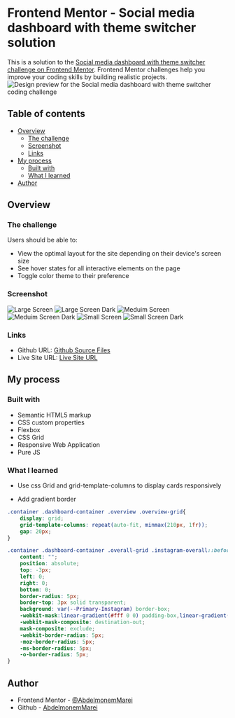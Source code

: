 # Frontend Mentor - Social media dashboard with theme switcher solution

This is a solution to the [Social media dashboard with theme switcher challenge on Frontend Mentor](https://www.frontendmentor.io/challenges/social-media-dashboard-with-theme-switcher-6oY8ozp_H). Frontend Mentor challenges help you improve your coding skills by building realistic projects. 
![Design preview for the Social media dashboard with theme switcher coding challenge](./design/desktop-preview.jpg)

## Table of contents

- [Overview](#overview)
  - [The challenge](#the-challenge)
  - [Screenshot](#screenshot)
  - [Links](#links)
- [My process](#my-process)
  - [Built with](#built-with)
  - [What I learned](#what-i-learned)
- [Author](#author)


## Overview

### The challenge

Users should be able to:

- View the optimal layout for the site depending on their device's screen size
- See hover states for all interactive elements on the page
- Toggle color theme to their preference

### Screenshot

![Large Screen](./screenshot1.png) 
![Large Screen Dark](./screenshot2.png) 
![Meduim Screen](./screenshot3.png) 
![Meduim Screen Dark](./screenshot4.png) 
![Small Screen](./screenshot5.png) 
![Small Screen Dark](./screenshot6.png) 

### Links

- Github URL: [Github Source Files](https://github.com/AbdelmonemMarei/Front-End-Mentor-Challenges/tree/main/Junior/social-media-dashboard-with-theme-switcher-master)
- Live Site URL: [Live Site URL](https://abdelmonemmarei.github.io/Front-End-Mentor-Challenges/Newbie/four-card-feature-section-master/)

## My process

### Built with

- Semantic HTML5 markup
- CSS custom properties
- Flexbox
- CSS Grid
- Responsive Web Application
- Pure JS


### What I learned

- Use css Grid  and grid-template-columns to display cards responsively

- Add gradient border 

```css
.container .dashboard-container .overview .overview-grid{
    display: grid;
    grid-template-columns: repeat(auto-fit, minmax(210px, 1fr));
    gap: 20px;
}

.container .dashboard-container .overall-grid .instagram-overall::before{
    content: "";
    position: absolute;
    top: -3px;
    left: 0;
    right: 0;
    bottom: 0;
    border-radius: 5px;
    border-top: 3px solid transparent;
    background: var(--Primary-Instagram) border-box;
    -webkit-mask:linear-gradient(#fff 0 0) padding-box,linear-gradient(#fff 0 0);
    -webkit-mask-composite: destination-out;
    mask-composite: exclude;
    -webkit-border-radius: 5px;
    -moz-border-radius: 5px;
    -ms-border-radius: 5px;
    -o-border-radius: 5px;
}

```

## Author

- Frontend Mentor - [@AbdelmonemMarei](https://www.frontendmentor.io/profile/AbdelmonemMarei)
- Github - [AbdelmonemMarei](https://github.com/AbdelmonemMarei)
